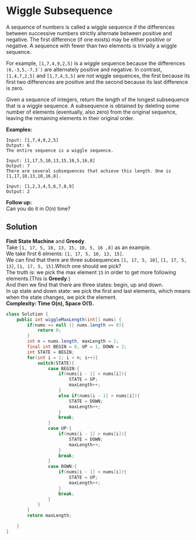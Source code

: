 # Wiggle Subsequence
A sequence of numbers is called a wiggle sequence if the differences between successive numbers strictly alternate between positive and negative. The first difference (if one exists) may be either positive or negative. A sequence with fewer than two elements is trivially a wiggle sequence.

For example, ``[1,7,4,9,2,5]`` is a wiggle sequence because the differences ``(6,-3,5,-7,3`)`` are alternately positive and negative. In contrast, ``[1,4,7,2,5]`` and ``[1,7,4,5,5]`` are not wiggle sequences, the first because its first two differences are positive and the second because its last difference is zero.

Given a sequence of integers, return the length of the longest subsequence that is a wiggle sequence. A subsequence is obtained by deleting some number of elements (eventually, also zero) from the original sequence, leaving the remaining elements in their original order.

**Examples:**  
```
Input: [1,7,4,9,2,5]
Output: 6
The entire sequence is a wiggle sequence.

Input: [1,17,5,10,13,15,10,5,16,8]
Output: 7
There are several subsequences that achieve this length. One is [1,17,10,13,10,16,8].

Input: [1,2,3,4,5,6,7,8,9]
Output: 2
```
**Follow up:**  
Can you do it in O(n) time?



## Solution
**Finit State Machine** and **Greedy**.  
Take `[1, 17, 5, 10, 13, 15, 10, 5, 16 ,8]` as an example.  
We take first 6 elments: `[1, 17, 5, 10, 13, 15]`.  
We can find that there are three subsequences `[1, 17, 5, 10]`, `[1, 17, 5, 13]`, `[1, 17, 5, 15]`.Which one should we pick?  
The truth is: we pick the max element `15` in order to get more following elements.(This is **Greedy**.)  
And then we find that there are three states: begin, up and down.  
In up state and down state: we pick the first and last elements, which means when the state changes, we pick the element.    
**Complexity: Time O(n), Space O(1).**  
```java
class Solution {
    public int wiggleMaxLength(int[] nums) {
        if(nums == null || nums.length == 0){
            return 0;
        }
        int n = nums.length, maxLength = 1;
        final int BEGIN = 0, UP = 1, DOWN = 2;
        int STATE = BEGIN;
        for(int i = 1; i < n; i++){
            switch(STATE){
                case BEGIN:{
                    if(nums[i - 1] < nums[i]){
                        STATE = UP;
                        maxLength++;
                    }
                    else if(nums[i - 1] > nums[i]){
                        STATE = DOWN;
                        maxLength++;
                    }
                    break;
                }
                case UP:{
                    if(nums[i - 1] > nums[i]){
                        STATE = DOWN;
                        maxLength++;
                    }
                    break;
                }
                case DOWN:{
                    if(nums[i - 1] < nums[i]){
                        STATE = UP;
                        maxLength++;
                    }
                    break;
                }
            }
        }
        return maxLength;

    }
}
```
